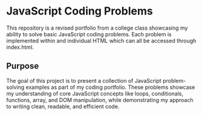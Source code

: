 # JavaScript Coding Problems 
This repository is a revised portfolio from a college class showcasing my ability to solve basic JavaScript coding problems. Each problem is implemented within and individual HTML which can all be accessed through index.html.

## Purpose
The goal of this project is to present a collection of JavaScript problem-solving examples as part of my coding portfolio. These problems showcase my understanding of core JavaScript concepts like loops, conditionals, functions, array, and DOM manipulation, while demonstrating my approach to writing clean, readable, and efficient code. 
